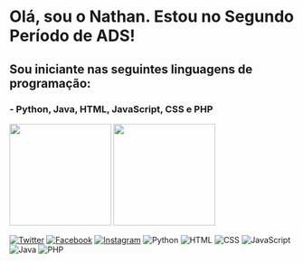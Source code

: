 <h1>Olá, sou o Nathan. Estou no Segundo Período de ADS!</h1>
<h2>Sou iniciante nas seguintes linguagens de programação:</h2>
<h3>- Python, Java, HTML, JavaScript, CSS e PHP</h3>

<img height="180em" src="https://github-readme-stats.vercel.app/api?username=NathanBittencourt&show_icons=true&theme=dark"/>
<img height="180em" src="https://github-readme-stats.vercel.app/api/top-langs/?username=NathanBittencourt&layout=compact&theme=dark"/>
 
[![Twitter](https://img.shields.io/badge/Twitter-1DA1F2?style=for-the-badge&logo=twitter&logoColor=white)](https://twitter.com/NathanBittOliv)
[![Facebook](https://img.shields.io/badge/Facebook-1877F2?style=for-the-badge&logo=facebook&logoColor=white)](https://www.facebook.com/nathan.bittencourtdeoliveira/)
[![Instagram](https://img.shields.io/badge/Instagram-E4405F?style=for-the-badge&logo=instagram&logoColor=white)](https://www.instagram.com/nathanbittencourt.oliv/)
![Python](https://img.shields.io/badge/Python-3776AB?style=for-the-badge&logo=python&logoColor=white)
![HTML](https://img.shields.io/badge/HTML-239120?style=for-the-badge&logo=html5&logoColor=white)
![CSS](https://img.shields.io/badge/CSS3-1572B6?style=for-the-badge&logo=css3&logoColor=white)
![JavaScript](https://img.shields.io/badge/JavaScript-323330?style=for-the-badge&logo=javascript&logoColor=F7DF1E)
![Java](https://img.shields.io/badge/Java-ED8B00?style=for-the-badge&logo=java&logoColor=white)
![PHP](https://img.shields.io/badge/PHP-777BB4?style=for-the-badge&logo=php&logoColor=white)
